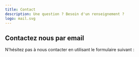 ```yaml
---
title: Contact
description: Une question ? Besoin d'un renseignement ?
logo: mail.svg
---
```


## Contactez nous par email

N'hésitez pas à nous contacter en utilisant le formulaire suivant :

<contact-form></contact-form>
